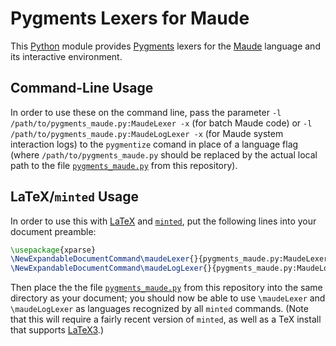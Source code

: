 # Pygments Lexers for Maude

This [Python](https://www.python.org) module provides
[Pygments](http://pygments.org) lexers for the
[Maude](http://maude.cs.illinois.edu/w/index.php?title=The_Maude_System)
language and its interactive environment.

## Command-Line Usage

In order to use these on the command line, pass the parameter `-l
/path/to/pygments_maude.py:MaudeLexer -x` (for batch Maude code) or
`-l /path/to/pygments_maude.py:MaudeLogLexer -x` (for Maude system
interaction logs) to the `pygmentize` comand in place of a language
flag (where `/path/to/pygments_maude.py` should be replaced by the
actual local path to the file
[`pygments_maude.py`](https://raw.githubusercontent.com/pthariensflame/pygments-maude/master/pygments_maude.py)
from this repository).

## LaTeX/`minted` Usage

In order to use this with [LaTeX](http://www.latex-project.org) and
[`minted`](https://github.com/gpoore/minted), put the following lines
into your document preamble:

``` tex
\usepackage{xparse}
\NewExpandableDocumentCommand\maudeLexer{}{pygments_maude.py:MaudeLexer -x}
\NewExpandableDocumentCommand\maudeLogLexer{}{pygments_maude.py:MaudeLogLexer -x}
```

Then place the the file
[`pygments_maude.py`](https://raw.githubusercontent.com/pthariensflame/pygments-maude/master/pygments_maude.py)
from this repository into the same directory as your document; you
should now be able to use `\maudeLexer` and `\maudeLogLexer` as
languages recognized by all `minted` commands. (Note that this will
require a fairly recent version of `minted`, as well as a TeX install
that supports [LaTeX3](https://www.latex-project.org/latex3/).)
